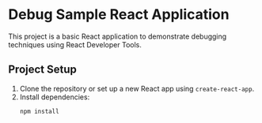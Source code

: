 # Debug Sample React Application

This project is a basic React application to demonstrate debugging techniques using React Developer Tools.

## Project Setup

1. Clone the repository or set up a new React app using `create-react-app`.
2. Install dependencies:
   ```bash
   npm install
